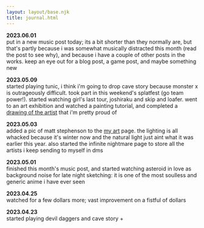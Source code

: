 ```yaml
---
layout: layout/base.njk
title: journal.html
---
```


**2023.06.01**  
put in a new music post today; its a bit shorter than they normally are, but that's partly because i was somewhat musically distracted this month (read the post to see why), and because i have a couple of other posts in the works. keep an eye out for a blog post, a game post, and maybe something new

**2023.05.09**  
started playing tunic, i think i'm going to drop cave story because monster x is outrageously difficult. took part in this weekend's splatfest (go team power!). started watching girl's last tour, joshiraku and skip and loafer. went to an art exhibition and watched a painting tutorial, and completed a [drawing of the artist](/art/my-art-2023/) that i'm pretty proud of

**2023.05.03**  
added a pic of matt stephenson to the [my art](/art/my-art-2023/) page. the lighting is all whacked because it's winter now and the natural light just aint what it was earlier this year. also started the infinite nightmare page to store all the artists i keep sending to myself in dms

**2023.05.01**  
finished this month's music post, and started watching asteroid in love as background noise for late night sketching: it is one of the most soulless and generic anime i have ever seen

**2023.04.25**  
watched for a few dollars more; vast improvement on a fistful of dollars

**2023.04.23**  
started playing devil daggers and cave story +